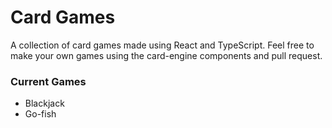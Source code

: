 # Card Games

A collection of card games made using React and TypeScript.
Feel free to make your own games using the card-engine components and pull request.

### Current Games
- Blackjack
- Go-fish
